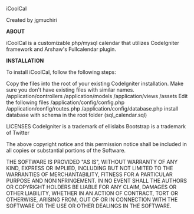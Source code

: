 iCoolCal

Created by jgmuchiri


<strong>ABOUT</strong>

iCoolCal is a customizable php/mysql calendar that utilizes CodeIgniter framework and Arshaw's Fullcalendar plugin. 



<strong>INSTALLATION</strong>

To install iCoolCal, follow the following steps:

Copy the files into the root of your existing CodeIgniter installation. Make sure you don't have existing files with similar names.
/application/controllers
/application/models
/application/views
/assets
Edit the following files
/application/config/config.php
/application/config/routes.php
/application/config/database.php
install database with schema in the root folder (sql_calendar.sql)

LICENSES
CodeIgniter is a trademark of ellislabs
Bootstrap is a trademark of Twitter

The above copyright notice and this permission notice shall be included in
all copies or substantial portions of the Software.

THE SOFTWARE IS PROVIDED "AS IS", WITHOUT WARRANTY OF ANY KIND, EXPRESS OR
IMPLIED, INCLUDING BUT NOT LIMITED TO THE WARRANTIES OF MERCHANTABILITY,
FITNESS FOR A PARTICULAR PURPOSE AND NONINFRINGEMENT. IN NO EVENT SHALL THE
AUTHORS OR COPYRIGHT HOLDERS BE LIABLE FOR ANY CLAIM, DAMAGES OR OTHER
LIABILITY, WHETHER IN AN ACTION OF CONTRACT, TORT OR OTHERWISE, ARISING FROM,
OUT OF OR IN CONNECTION WITH THE SOFTWARE OR THE USE OR OTHER DEALINGS IN
THE SOFTWARE.
